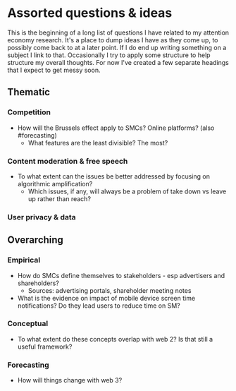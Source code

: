 # Assorted questions & ideas

This is the beginning of a long list of questions I have related to my attention economy research. It's a place to dump ideas I have as they come up,
to possibly come back to at a later point. If I do end up writing something on a subject I link to that. Occasionally I try to apply some structure to help
structure my overall thoughts. For now I've created a few separate headings that I expect to get messy soon.

## Thematic

### Competition

- How will the Brussels effect apply to SMCs? Online platforms? (also #forecasting)
  - What features are the least divisible? The most?

### Content moderation & free speech

- To what extent can the issues be better addressed by focusing on algorithmic amplification?
  - Which issues, if any, will always be a problem of take down vs leave up rather than reach?

### User privacy & data

## Overarching

### Empirical

- How do SMCs define themselves to stakeholders - esp advertisers and shareholders?
  - Sources: advertising portals, shareholder meeting notes
- What is the evidence on impact of mobile device screen time notifications? Do they lead users to reduce time on SM?

### Conceptual

- To what extent do these concepts overlap with web 2? Is that still a useful framework?

### Forecasting

- How will things change with web 3?
